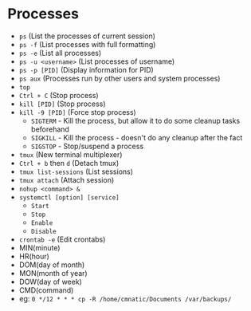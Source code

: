 # Processes

- `ps` (List the processes of current session)  
- `ps -f` (List processes with full formatting)  
- `ps -e` (List all processes)  
- `ps -u <username>` (List processes of username)  
- `ps -p [PID]` (Display information for PID)  
- `ps aux` (Processes run by other users and system processes)  
- `top`  
- `Ctrl + C` (Stop process)  
- `kill [PID]` (Stop process)  
- `kill -9 [PID]` (Force stop process)
  - `SIGTERM` - Kill the process, but allow it to do some cleanup tasks beforehand
  - `SIGKILL` - Kill the process - doesn't do any cleanup after the fact
  - `SIGSTOP` - Stop/suspend a process 
- `tmux` (New terminal multiplexer)  
- `Ctrl + b` then `d` (Detach tmux)  
- `tmux list-sessions` (List sessions)  
- `tmux attach` (Attach session)  
- `nohup <command> &`  
- `systemctl [option] [service]`  
  - `Start`  
  - `Stop`  
  - `Enable`  
  - `Disable`  
- `crontab -e` (Edit crontabs)
- MIN(minute) 
- HR(hour) 
- DOM(day of month) 
- MON(month of year) 
- DOW(day of week) 
- CMD(command)
- eg: `0 */12 * * * cp -R /home/cmnatic/Documents /var/backups/`
